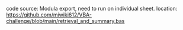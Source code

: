 code source: Modula export, need to run on individual sheet.
location: https://github.com/miwiki612/VBA-challenge/blob/main/retrieval_and_summary.bas
